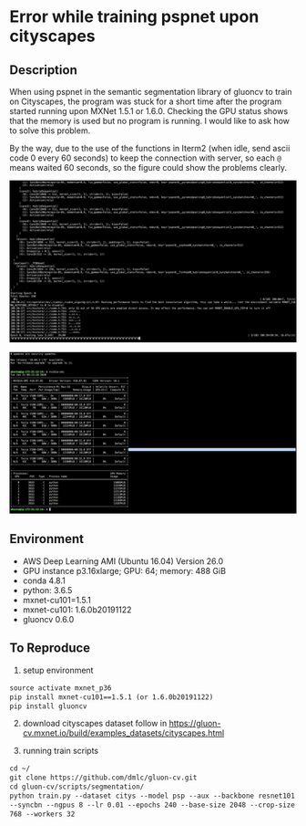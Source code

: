 # Error while training pspnet upon cityscapes

## Description
When using pspnet in the semantic segmentation library of gluoncv to train on Cityscapes, the program was stuck for a short time after the program started running upon MXNet 1.5.1 or 1.6.0. Checking the GPU status shows that the memory is used but no program is running. I would like to ask how to solve this problem.

By the way, due to the use of the functions in Iterm2 (when idle, send ascii code 0 every 60 seconds) to keep the connection with server, so each `@` means waited 60 seconds, so the figure could show the problems clearly.

![error](/assets/error.png)

![gpu_status](/assets/gpu_status.png)

## Environment
- AWS Deep Learning AMI (Ubuntu 16.04) Version 26.0
- GPU instance p3.16xlarge; GPU: 64; memory: 488 GiB
- conda 4.8.1
- python: 3.6.5
- mxnet-cu101=1.5.1
- mxnet-cu101: 1.6.0b20191122
- gluoncv 0.6.0

## To Reproduce
1. setup environment
  ```
  source activate mxnet_p36
  pip install mxnet-cu101==1.5.1 (or 1.6.0b20191122)
  pip install gluoncv
  ```
2. download cityscapes dataset follow in https://gluon-cv.mxnet.io/build/examples_datasets/cityscapes.html

3. running train scripts
```
cd ~/
git clone https://github.com/dmlc/gluon-cv.git
cd gluon-cv/scripts/segmentation/
python train.py --dataset citys --model psp --aux --backbone resnet101 --syncbn --ngpus 8 --lr 0.01 --epochs 240 --base-size 2048 --crop-size 768 --workers 32
```
